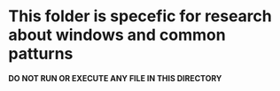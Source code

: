 # This folder is specefic for research about windows and common patturns

**DO NOT RUN OR EXECUTE ANY FILE IN THIS DIRECTORY**

